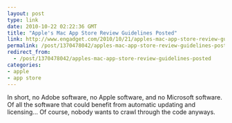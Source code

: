 ```yaml
---
layout: post
type: link
date: 2010-10-22 02:22:36 GMT
title: "Apple's Mac App Store Review Guidelines Posted"
link: http://www.engadget.com/2010/10/21/apples-mac-app-store-review-guidelines-posted-will-photoshop/
permalink: /post/1370478042/apples-mac-app-store-review-guidelines-posted
redirect_from: 
  - /post/1370478042/apples-mac-app-store-review-guidelines-posted
categories:
- apple
- app store
---
```

In short, no Adobe software, no Apple software, and no Microsoft software. Of all the software that could benefit from automatic updating and licensing... Of course, nobody wants to crawl through the code anyways.